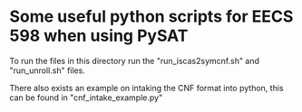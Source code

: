 # Some useful python scripts for EECS 598 when using PySAT

To run the files in this directory run the "run_iscas2symcnf.sh" and "run_unroll.sh" files.

There also exists an example on intaking the CNF format into python, this can be found in "cnf_intake_example.py"
